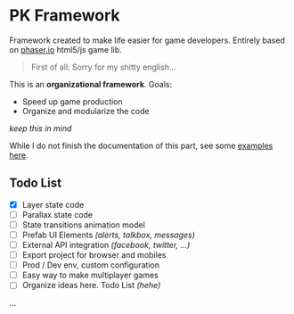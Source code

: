 # PK Framework
Framework created to make life easier for game developers. 
Entirely based on [phaser.io](http://phaser.i/o) html5/js game lib.

>First of all: Sorry for my shitty english...

This is an **organizational framework**. Goals:

- Speed up game production
- Organize and modularize the code

*keep this in mind*

While I do not finish the documentation of this part, see some [examples here](https://github.com/pe77/pkframework-examples).

Todo List
---------
- [x] Layer state code 
- [ ] Parallax state code 
- [ ] State transitions animation model
- [ ] Prefab UI Elements *(alerts, talkbox, messages)*
- [ ] External API integration *(facebook, twitter, ...)*
- [ ] Export project for browser and mobiles
- [ ] Prod / Dev env, custom configuration
- [ ] Easy way to make multiplayer games
- [ ] Organize ideas here. Todo List *(hehe)*

...
